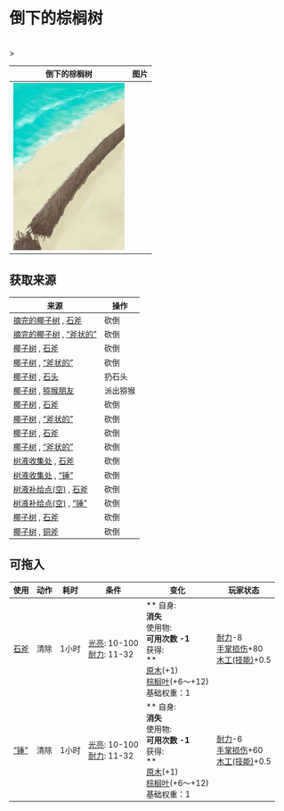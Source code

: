 # 倒下的棕榈树  
>   
<br>  
>   
  
  倒下的棕榈树  |   图片   
 ----  |  ----:   
   |  <img decoding="async" src="Sprite/PalmTreeFelled.png" href="a.md" style="max-width:300px;max-height:300px;">   
  
## 获取来源  
来源  |  操作  
----  |  ----  
[摘完的椰子树](PalmTreeCleared.md) , [石斧](StoneAxe.md)  |  砍倒  
[摘完的椰子树](PalmTreeCleared.md) , [“斧状的”](tag_AxeAdv.md)  |  砍倒  
[椰子树](PalmTreeNew.md) , [石斧](StoneAxe.md)  |  砍倒  
[椰子树](PalmTreeNew.md) , [“斧状的”](tag_AxeAdv.md)  |  砍倒  
[椰子树](PalmTreeNew.md) , [石头](Stone.md)  |  扔石头  
[椰子树](PalmTreeNew.md) , [猕猴朋友](MacaqueFriend.md)  |  派出猕猴  
[椰子树](PalmTreeNewMultiEventOld.md) , [石斧](StoneAxe.md)  |  砍倒  
[椰子树](PalmTreeNewMultiEventOld.md) , [“斧状的”](tag_AxeAdv.md)  |  砍倒  
[椰子树](PalmTreeOld.md) , [石斧](StoneAxe.md)  |  砍倒  
[椰子树](PalmTreeOld.md) , [“斧状的”](tag_AxeAdv.md)  |  砍倒  
[树液收集处](PalmTreeSapStation.md) , [石斧](StoneAxe.md)  |  砍倒  
[树液收集处](PalmTreeSapStation.md) , [“锤”](tag_Axe.md)  |  砍倒  
[树液补给点(空)](PalmTreeSapStationEmpty.md) , [石斧](StoneAxe.md)  |  砍倒  
[树液补给点(空)](PalmTreeSapStationEmpty.md) , [“锤”](tag_Axe.md)  |  砍倒  
[椰子树](PalmTree_Unique.md) , [石斧](StoneAxe.md)  |  砍倒  
[椰子树](PalmTree_Unique.md) , [铜斧](AxeCopper.md)  |  砍倒  
## 可拖入  
使用  |  动作  |  耗时  |  条件  |  变化  |  玩家状态  
----  |  ----  |  ----  |  ----  |  ----  |  ----  
[石斧](StoneAxe.md)  |  清除  |  1小时  |  [光亮](Light.md): 10-100<br>[耐力](Stamina.md): 11-32  |  ** 自身: **<br>消失<br>** 使用物: **<br>可用次数  -1<br>** 获得: **<br>**  **<br>  [原木](Log.md)(+1)<br>  [棕榈叶](PalmFronds.md)(+6～+12)<br>基础权重：1<br>  |  [耐力](Stamina.md)-8<br>[手掌损伤](HandDamage.md)+80<br>[木工(技能)](Skill_Woodworking.md)+0.5  
[“锤”](tag_Axe.md)  |  清除  |  1小时  |  [光亮](Light.md): 10-100<br>[耐力](Stamina.md): 11-32  |  ** 自身: **<br>消失<br>** 使用物: **<br>可用次数  -1<br>** 获得: **<br>**  **<br>  [原木](Log.md)(+1)<br>  [棕榈叶](PalmFronds.md)(+6～+12)<br>基础权重：1<br>  |  [耐力](Stamina.md)-6<br>[手掌损伤](HandDamage.md)+60<br>[木工(技能)](Skill_Woodworking.md)+0.5  
